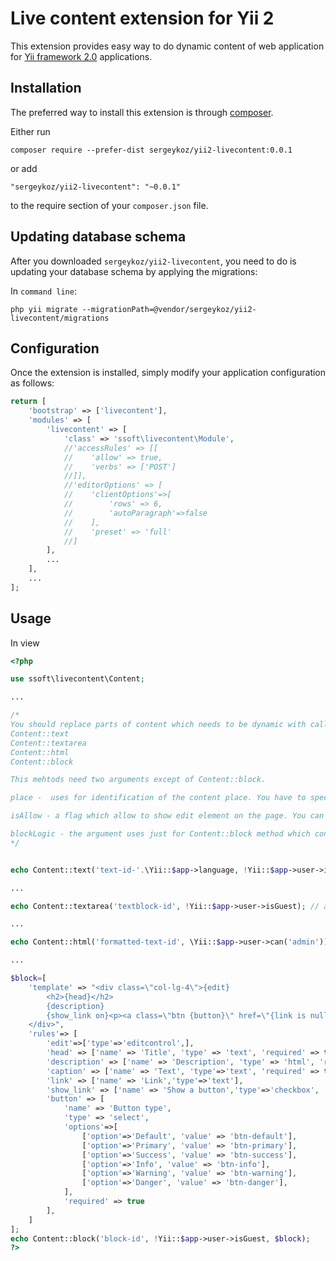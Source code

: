 Live content extension for Yii 2
=========================

This extension provides easy way to do dynamic content of web application for [Yii framework 2.0](http://www.yiiframework.com) applications.

Installation
------------
The preferred way to install this extension is through [composer](http://getcomposer.org/download/).

Either run

```
composer require --prefer-dist sergeykoz/yii2-livecontent:0.0.1
```

or add

```
"sergeykoz/yii2-livecontent": "~0.0.1"
```

to the require section of your `composer.json` file.

Updating database schema
------------------------
After you downloaded `sergeykoz/yii2-livecontent`,
you need to do is updating your database schema by applying the migrations:

In `command line`:
```
php yii migrate --migrationPath=@vendor/sergeykoz/yii2-livecontent/migrations
```
Configuration
-----

Once the extension is installed, simply modify your application configuration as follows:

```php
return [
    'bootstrap' => ['livecontent'],
    'modules' => [
        'livecontent' => [
            'class' => 'ssoft\livecontent\Module',
            //'accessRules' => [[
            //    'allow' => true,
            //    'verbs' => ['POST']
            //]],
            //'editorOptions' => [
            //    'clientOptions'=>[
            //        'rows' => 6,
            //        'autoParagraph'=>false 
            //    ],
            //    'preset' => 'full'
            //]
        ],
        ...
    ],
    ...
];
```

Usage
-----
In view
```php
<?php

use ssoft\livecontent\Content;

...

/*
You should replace parts of content which needs to be dynamic with calling of methods:
Content::text
Content::textarea
Content::html
Content::block

This mehtods need two arguments except of Content::block.

place -  uses for identification of the content place. You have to specify a unique key for current view file. You can insert language prefix for multilanguage applications.

isAllow - a flag which allow to show edit element on the page. You can use different cases for the argument. For basic application a case which allow to change content only for logged user is !Yii::$app->user->isGuest. For applications based on RBAC access you can use \Yii::$app->user->can('admin')

blockLogic - the argument uses just for Content::block method which consists HTML template and fields to the template.
*/


echo Content::text('text-id-'.\Yii::$app->language, !Yii::$app->user->isGuest);

...

echo Content::textarea('textblock-id', !Yii::$app->user->isGuest); // allowed to logged user

...

echo Content::html('formatted-text-id', \Yii::$app->user->can('admin')); // allowed for RBAC role  admin

...

$block=[
    'template' => "<div class=\"col-lg-4\">{edit}
        <h2>{head}</h2>
        {description}
        {show_link on}<p><a class=\"btn {button}\" href=\"{link is null}#{/link is null}{link is not null}{link}{/link is not null}\">{caption}</a></p>{/show_link on}
    </div>",               
    'rules'=> [
        'edit'=>['type'=>'editcontrol',],              
        'head' => ['name' => 'Title', 'type' => 'text', 'required' => true],
        'description' => ['name' => 'Description', 'type' => 'html', 'required' => true],
        'caption' => ['name' => 'Text', 'type'=>'text', 'required' => true],
        'link' => ['name' => 'Link','type'=>'text'],
        'show_link' => ['name' => 'Show a button','type'=>'checkbox', 'required' => true],
        'button' => [
            'name' => 'Button type',
            'type' => 'select',
            'options'=>[
                ['option'=>'Default', 'value' => 'btn-default'],
                ['option'=>'Primary', 'value' => 'btn-primary'],
                ['option'=>'Success', 'value' => 'btn-success'],
                ['option'=>'Info', 'value' => 'btn-info'],
                ['option'=>'Warning', 'value' => 'btn-warning'],
                ['option'=>'Danger', 'value' => 'btn-danger'],
            ],
            'required' => true
        ],
    ]
];
echo Content::block('block-id', !Yii::$app->user->isGuest, $block);  
?>